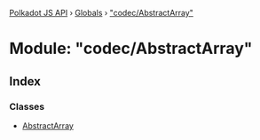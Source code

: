 [Polkadot JS API](../README.md) › [Globals](../globals.md) › ["codec/AbstractArray"](_codec_abstractarray_.md)

# Module: "codec/AbstractArray"

## Index

### Classes

* [AbstractArray](../classes/_codec_abstractarray_.abstractarray.md)
